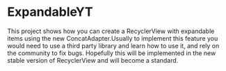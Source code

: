 # ExpandableYT

This project shows how you can create a RecyclerView with 
expandable items using the new ConcatAdapter.Usually to implement 
this feature you would need to use a third party library and learn 
how to use it, and rely on the community to fix bugs. Hopefully this 
will be implemented in the new stable version of RecyclerView and 
will become a standard.
